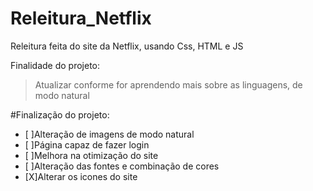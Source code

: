 # Releitura_Netflix
Releitura feita do site da Netflix, usando Css, HTML e JS

Finalidade do projeto:
>Atualizar conforme for aprendendo mais sobre as linguagens, de modo natural

#Finalização do projeto:
- [ ]Alteração de imagens de modo natural
- [ ]Página capaz de fazer login
- [ ]Melhora na otimização do site
- [ ]Alteração das fontes e combinação de cores
- [X]Alterar os icones do site
